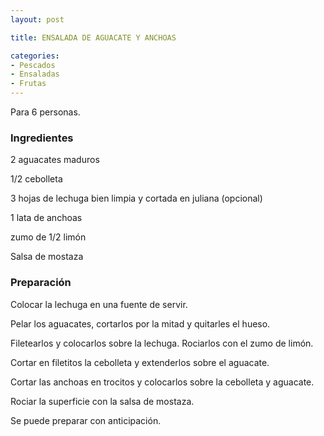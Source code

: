 ```yaml
---
layout: post

title: ENSALADA DE AGUACATE Y ANCHOAS

categories:
- Pescados
- Ensaladas
- Frutas
---
```

Para 6 personas.

<h3>Ingredientes</h3>
2 aguacates maduros

1/2 cebolleta

3 hojas de lechuga bien limpia y cortada en juliana (opcional)

1 lata de anchoas

zumo de 1/2 limón

Salsa de mostaza

<h3>Preparación</h3>
Colocar la lechuga en una fuente de servir.

Pelar los aguacates, cortarlos por la mitad y quitarles el hueso.

Filetearlos y colocarlos sobre la lechuga. Rociarlos con el zumo de limón.

Cortar en filetitos la cebolleta y extenderlos sobre el aguacate.

Cortar las anchoas en trocitos y colocarlos sobre la cebolleta y aguacate.

Rociar la superficie con la salsa de mostaza.

Se puede preparar con anticipación.

